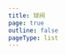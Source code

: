 ```yaml
---
title: 球阀
page: true
outline: false
pageType: list
---
```


<script setup>
import AllProducts from '../AllProducts.vue'
</script>

<AllProducts category="球阀" />
